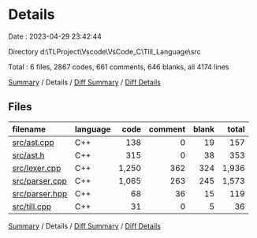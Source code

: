 # Details

Date : 2023-04-29 23:42:44

Directory d:\\TLProject\\Vscode\\VsCode_C\\Till_Language\\src

Total : 6 files,  2867 codes, 661 comments, 646 blanks, all 4174 lines

[Summary](results.md) / Details / [Diff Summary](diff.md) / [Diff Details](diff-details.md)

## Files
| filename | language | code | comment | blank | total |
| :--- | :--- | ---: | ---: | ---: | ---: |
| [src/ast.cpp](/src/ast.cpp) | C++ | 138 | 0 | 19 | 157 |
| [src/ast.h](/src/ast.h) | C++ | 315 | 0 | 38 | 353 |
| [src/lexer.cpp](/src/lexer.cpp) | C++ | 1,250 | 362 | 324 | 1,936 |
| [src/parser.cpp](/src/parser.cpp) | C++ | 1,065 | 263 | 245 | 1,573 |
| [src/parser.hpp](/src/parser.hpp) | C++ | 68 | 36 | 15 | 119 |
| [src/till.cpp](/src/till.cpp) | C++ | 31 | 0 | 5 | 36 |

[Summary](results.md) / Details / [Diff Summary](diff.md) / [Diff Details](diff-details.md)